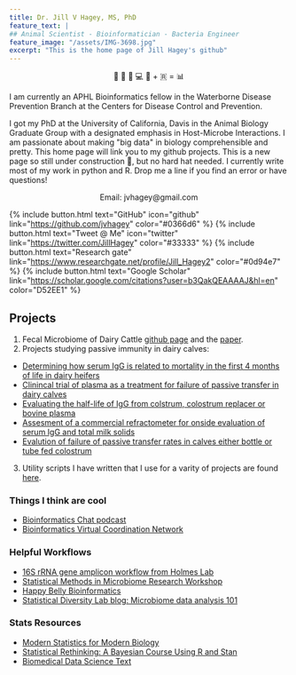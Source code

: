 ```yaml
---
title: Dr. Jill V Hagey, MS, PhD
feature_text: |
## Animal Scientist - Bioinformatician - Bacteria Engineer
feature_image: "/assets/IMG-3698.jpg"
excerpt: "This is the home page of Jill Hagey's github"
---
```


<center>
🐄 💩 🧬 💻 🐍 + 🇷 = 📊
</center>
                                                
I am currently an APHL Bioinformatics fellow in the Waterborne Disease Prevention Branch at the Centers for Disease Control and Prevention. 

I got my PhD at the University of California, Davis in the Animal Biology Graduate Group with a designated emphasis in Host-Microbe Interactions. I am passionate about making "big data" in biology comprehensible and pretty. This home page will link you to my github projects. This is a new page so still under construction 👷, but no hard hat needed. I currently write most of my work in python and R. Drop me a line if you find an error or have questions!

<center>
Email: jvhagey@gmail.com
</center>

{% include button.html text="GitHub" icon="github" link="https://github.com/jvhagey" color="#0366d6" %} {% include button.html text="Tweet @ Me" icon="twitter" link="https://twitter.com/JillHagey" color="#33333" %} {% include button.html text="Research gate" link="https://www.researchgate.net/profile/Jill_Hagey2" color="#0d94e7" %} {% include button.html text="Google Scholar" link="https://scholar.google.com/citations?user=b3QakQEAAAAJ&hl=en" color="D52EE1" %}

## Projects
1. Fecal Microbiome of Dairy Cattle [github page](https://github.com/jvhagey/CDRF-CA_Dairy_Fecal_Microbiome) and the [paper](https://www.frontiersin.org/articles/10.3389/fmicb.2019.01093/full).  
2. Projects studying passive immunity in dairy calves:  
  - [Determining how serum IgG is related to mortality in the first 4 months of life in dairy heifers](http://doi.org/10.1017/S0022029915000503)  
  - [Clinincal trial of plasma as a treatment for failure of passive transfer in dairy calves](doi:10.1111/jvim.12586)  
  - [Evaluating the half-life of IgG from colstrum, colostrum replacer or bovine plasma](doi:10.1016/j.vetimm.2014.01.008)  
  - [Assesment of a commercial refractometer for onside evaluation of serum IgG and total milk solids](doi:10.1186/s12917-014-0178-7)  
  - [Evalution of failure of passive transfer rates in calves either bottle or tube fed colostrum](doi:10.2460/javma.241.1.104)  
3. Utility scripts I have written that I use for a varity of projects are found [here](https://github.com/jvhagey/Utility_Scripts).

### Things I think are cool
- [Bioinformatics Chat podcast](https://bioinformatics.chat/) 
- [Bioinformatics Virtual Coordination Network](https://biovcnet.github.io/)

### Helpful Workflows
- [16S rRNA gene amplicon workflow from Holmes Lab](https://www.bioconductor.org/help/course-materials/2017/BioC2017/Day1/Workshops/Microbiome/MicrobiomeWorkflowII.html#different_ordination_projections)
- [Statistical Methods in Microbiome Research Workshop](http://web.stanford.edu/class/bios221/Pune/index.html#schedule_(all_5_days_follow_this_structure))
- [Happy Belly Bioinformatics](https://astrobiomike.github.io/)
- [Statistical Diversity Lab blog: Microbiome data analysis 101](http://statisticaldiversitylab.com/blog/167093)

### Stats Resources
- [Modern Statistics for Modern Biology](http://web.stanford.edu/class/bios221/book/introduction.html)
- [Statistical Rethinking: A Bayesian Course Using R and Stan](https://github.com/rmcelreath/statrethinking_winter2019)
- [Biomedical Data Science Text](http://genomicsclass.github.io/book/)
